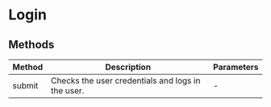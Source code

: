 # Login

## Methods

<!-- @vuese:Login:methods:start -->
|Method|Description|Parameters|
|---|---|---|
|submit|Checks the user credentials and logs in the user.|-|

<!-- @vuese:Login:methods:end -->


